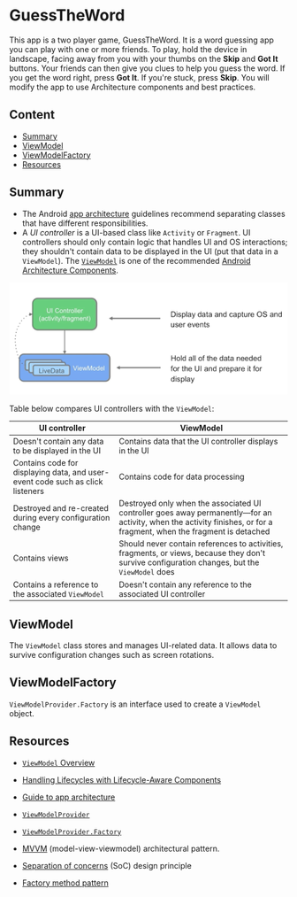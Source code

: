 # GuessTheWord

This app is a two player game, GuessTheWord. It is a word guessing app you can play with one or more friends. To play, hold the device in landscape, facing away from you with your thumbs on the **Skip** and **Got It** buttons. Your friends can then give you clues to help you guess the word. If you get the word right, press **Got It**. If you're stuck, press **Skip**.
You will modify the app to use Architecture components and best practices.

## Content
- [Summary](#summary)
- [ViewModel](#viewmodel)
- [ViewModelFactory](#viewmodelfactory)
- [Resources](#resources)

## Summary

- The Android [app architecture](https://developer.android.com/jetpack/guide) guidelines recommend separating classes that have different responsibilities.
- A *UI controller* is a UI-based class like `Activity` or `Fragment`. UI controllers should only contain logic that handles UI and OS interactions; they shouldn't contain data to be displayed in the UI (put that data in a `ViewModel`).
The [`ViewModel`](https://developer.android.com/reference/android/arch/lifecycle/ViewModel.html) is one of the recommended [Android Architecture Components](https://developer.android.com/jetpack/#architecture-components).

![d115344705100cf1.png](d115344705100cf1.png)

Table below compares UI controllers with the `ViewModel`:

| UI controller | ViewModel |
|---------------|-----------|
| Doesn't contain any data to be displayed in the UI | Contains data that the UI controller displays in the UI |
| Contains code for displaying data, and user-event code such as click listeners | Contains code for data processing |
| Destroyed and re-created during every configuration change | Destroyed only when the associated UI controller goes away permanently—for an activity, when the activity finishes, or for a fragment, when the fragment is detached |
| Contains views | Should never contain references to activities, fragments, or views, because they don't survive configuration changes, but the `ViewModel` does |
| Contains a reference to the associated `ViewModel` | Doesn't contain any reference to the associated UI controller |

## ViewModel

The `ViewModel` class stores and manages UI-related data. It allows data to survive configuration changes such as screen rotations.

## ViewModelFactory

`ViewModelProvider.Factory` is an interface used to create a `ViewModel` object.

## Resources

- [`ViewModel` Overview](https://developer.android.com/topic/libraries/architecture/viewmodel)
- [Handling Lifecycles with Lifecycle-Aware Components](https://developer.android.com/topic/libraries/architecture/lifecycle)
- [Guide to app architecture](https://developer.android.com/jetpack/docs/guide)
- [`ViewModelProvider`](https://developer.android.com/reference/android/arch/lifecycle/ViewModelProvider)
- [`ViewModelProvider.Factory`](https://developer.android.com/reference/android/arch/lifecycle/ViewModelProvider.Factory)

- [MVVM](https://en.wikipedia.org/wiki/Model%E2%80%93view%E2%80%93viewmodel) (model-view-viewmodel) architectural pattern.
- [Separation of concerns](https://en.wikipedia.org/wiki/Separation_of_concerns) (SoC) design principle
- [Factory method pattern](https://en.wikipedia.org/wiki/Factory_method_pattern)